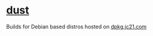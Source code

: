 # [dust](https://github.com/bootandy/dust)

Builds for Debian based distros hosted on [dpkg.jc21.com](https://dpkg.jc21.com)
